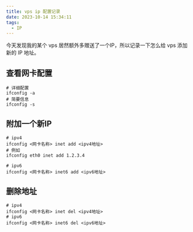 ```yaml
---
title: vps ip 配置记录
date: 2023-10-14 15:34:11
tags: 
  - IP
---
```


今天发现我的某个 vps 居然额外多赠送了一个IP，所以记录一下怎么给 vps 添加新的 IP 地址。<!--more-->

## 查看网卡配置

```shell
# 详细配置
ifconfig -a
# 简要信息
ifconfig -s
```

## 附加一个新IP

```shell
# ipv4
ifconfig <网卡名称> inet add <ipv4地址>
# 例如
ifconfig eth0 inet add 1.2.3.4

# ipv6
ifconfig <网卡名称> inet6 add <ipv6地址>
```

## 删除地址

```shell
# ipv4
ifconfig <网卡名称> inet del <ipv4地址>
# ipv6
ifconfig <网卡名称> inet6 del <ipv6地址>
```

